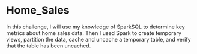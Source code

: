 # Home_Sales
In this challenge, I will use my knowledge of SparkSQL to determine key metrics about home sales data. Then I used Spark to create temporary views, partition the data, cache and uncache a temporary table, and verify that the table has been uncached.
